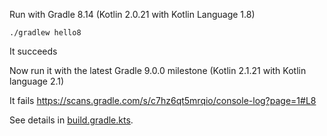 
Run with Gradle 8.14 (Kotlin 2.0.21 with Kotlin Language 1.8)
```shell
./gradlew hello8
```

It succeeds

Now run it with the latest Gradle 9.0.0 milestone (Kotlin 2.1.21 with Kotlin language 2.1)

It fails
https://scans.gradle.com/s/c7hz6qt5mrqio/console-log?page=1#L8

See details in [build.gradle.kts](./build.gradle.kts).

